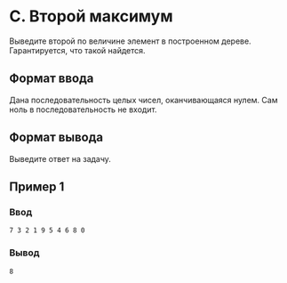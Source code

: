 # C. Второй максимум

Выведите второй по величине элемент в построенном дереве. Гарантируется, что такой найдется.

## Формат ввода

Дана последовательность целых чисел, оканчивающаяся нулем. Сам ноль в последовательность не входит.

## Формат вывода

Выведите ответ на задачу.

## Пример 1

### Ввод

    7 3 2 1 9 5 4 6 8 0

### Вывод

    8
